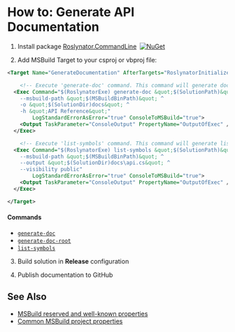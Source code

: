 
# How to: Generate API Documentation

1) Install package [Roslynator.CommandLine](https://www.nuget.org/packages/Roslynator.CommandLine/)&ensp;[![NuGet](https://img.shields.io/nuget/v/Roslynator.CommandLine.svg)](https://nuget.org/packages/Roslynator.CommandLine)

2) Add MSBuild Target to your csproj or vbproj file:

```xml
<Target Name="GenerateDocumentation" AfterTargets="RoslynatorInitialize" Condition=" '$(Configuration)' == 'Release'">

    <!-- Execute 'generate-doc' command. This command will generate documentation files -->
  <Exec Command="$(RoslynatorExe) generate-doc &quot;$(SolutionPath)&quot; ^
    --msbuild-path &quot;$(MSBuildBinPath)&quot; ^
    -o &quot;$(SolutionDir)docs&quot; ^
    -h &quot;API Reference&quot;"
        LogStandardErrorAsError="true" ConsoleToMSBuild="true">
    <Output TaskParameter="ConsoleOutput" PropertyName="OutputOfExec" />
  </Exec>

    <!-- Execute 'list-symbols' command. This command will generate list of symbol definitions -->
  <Exec Command="$(RoslynatorExe) list-symbols &quot;$(SolutionPath)&quot; ^
    --msbuild-path &quot;$(MSBuildBinPath)&quot; ^
    --output &quot;$(SolutionDir)docs\api.cs&quot; ^
    --visibility public"
        LogStandardErrorAsError="true" ConsoleToMSBuild="true">
    <Output TaskParameter="ConsoleOutput" PropertyName="OutputOfExec" />
  </Exec>

</Target>
```

#### Commands

* [`generate-doc`](cli/generate-doc-command.md)
* [`generate-doc-root`](cli/generate-doc-root-command.md)
* [`list-symbols`](cli/list-symbols-command.md)

3) Build solution in **Release** configuration

4) Publish documentation to GitHub

## See Also

* [MSBuild reserved and well-known properties](https://docs.microsoft.com/en-us/visualstudio/msbuild/msbuild-reserved-and-well-known-properties?view=vs-2017)
* [Common MSBuild project properties](https://docs.microsoft.com/en-us/visualstudio/msbuild/common-msbuild-project-properties?view=vs-2017)
